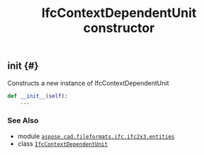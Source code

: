 ﻿---
title: IfcContextDependentUnit constructor
second_title: Aspose.CAD for Python via .NET API References
description: 
type: docs
weight: 10
url: /python-net/aspose.cad.fileformats.ifc.ifc2x3.entities/ifccontextdependentunit/__init__/
is_root: false
---

## __init__ {#}

Constructs a new instance of IfcContextDependentUnit



```python
def __init__(self):
    ...
```





### See Also
* module [`aspose.cad.fileformats.ifc.ifc2x3.entities`](../../)
* class [`IfcContextDependentUnit`](/cad/python-net/aspose.cad.fileformats.ifc.ifc2x3.entities/ifccontextdependentunit)
